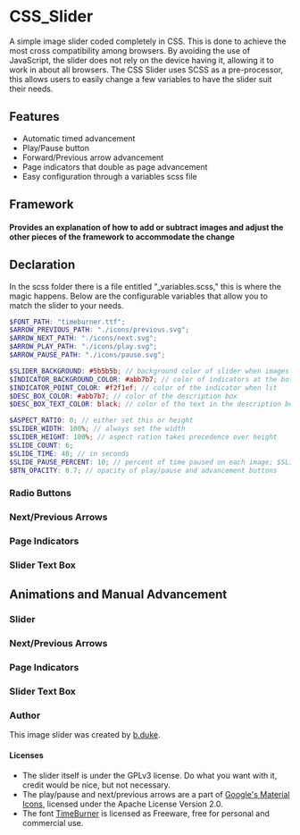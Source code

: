 # CSS_Slider

A simple image slider coded completely in CSS. This is done to achieve the most cross compatibility among browsers.
By avoiding the use of JavaScript, the slider does not rely on the device having it, allowing it to work in about all browsers.
The CSS Slider uses SCSS as a pre-processor, this allows users to easily change a few variables to have the slider suit their needs.

## Features

* Automatic timed advancement
* Play/Pause button
* Forward/Previous arrow advancement
* Page indicators that double as page advancement
* Easy configuration through a variables scss file

## Framework

#### Provides an explanation of how to add or subtract images and adjust the other pieces of the framework to accommodate the change

## Declaration

In the scss folder there is a file entitled "_variables.scss," this is where the magic happens.
Below are the configurable variables that allow you to match the slider to your needs.

```scss
$FONT_PATH: "timeburner.ttf";
$ARROW_PREVIOUS_PATH: "./icons/previous.svg";
$ARROW_NEXT_PATH: "./icons/next.svg";
$ARROW_PLAY_PATH: "./icons/play.svg";
$ARROW_PAUSE_PATH: "./icons/pause.svg";

$SLIDER_BACKGROUND: #5b5b5b; // background color of slider when images are too small
$INDICATOR_BACKGROUND_COLOR: #abb7b7; // color of indicators at the bottom of the slider
$INDICATOR_POINT_COLOR: #f2f1ef; // color of the indicator when lit
$DESC_BOX_COLOR: #abb7b7; // color of the description box
$DESC_BOX_TEXT_COLOR: black; // color of the text in the description box

$ASPECT_RATIO: 0; // either set this or height
$SLIDER_WIDTH: 100%; // always set the width
$SLIDER_HEIGHT: 100%; // aspect ration takes precedence over height
$SLIDE_COUNT: 6;
$SLIDE_TIME: 40; // in seconds
$SLIDE_PAUSE_PERCENT: 10; // percent of time paused on each image; $SLIDE_COUNT * $SLIDE_PAUSE_PERCENT !> 100
$BTN_OPACITY: 0.7; // opacity of play/pause and advancement buttons

```

### Radio Buttons

### Next/Previous Arrows

### Page Indicators

### Slider Text Box

## Animations and Manual Advancement

### Slider

### Next/Previous Arrows

### Page Indicators

### Slider Text Box

### Author

This image slider was created by [b.duke](https://bduke.dev/).

#### Licenses

* The slider itself is under the GPLv3 license. Do what you want with it, credit would be nice, but not necessary.
* The play/pause and next/previous arrows are a part of [Google's Material Icons](https://design.google.com/icons/), licensed under
the Apache License Version 2.0.
* The font [TimeBurner](http://www.fontspace.com/nimavisual/timeburner) is licensed as Freeware, free for personal and commercial use.
